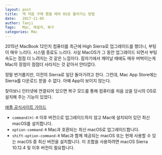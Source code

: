 ```yaml
---
layout: post
title:  맥 처음 구매 했을 때의 OS로 돌아가는 방법
date:   2017-11-05
author: Tanji
Tags:   Mac, 재설치, 복구
categories: Mac
---
```


2015년 MacBook 12인치 컴퓨터를 최근에 High Sierra로 업그레이드를 했더니, 부팅이 매우 느리다. 시스템 종료도 느리다. 사실 MacOS가 그 동안 업그레이드 되면서 부팅속도는 점점 더 느려지는 것 같은 느낌이다. 잠자기에서 깨어날 때에도 매우 버벅이는게 Mac의 장점이 점점더 사라지는 것 같아서 안타깝다.

정말 번거롭지만, 이전의 Sierra로 일단 돌아가려고 한다. 그런데, Mac App Store에는 Sierra를 다운로드 받을 수 없다. 아예 App이 보이지 않는다.

찾아보니 인터넷에 연결되어 있으면 복구 모드를 통해 컴퓨터를 처음 샀을 당시의 OS로 설치해 주는 기능이 있었다.

[애플 공식사이트 가이드](https://support.apple.com/ko-kr/HT204904)

- `command(⌘)-R`  이후 버전으로 업그레이드하지 않고 Mac에 설치되어 있던 최신 macOS를 설치합니다.
- `option-command-R`  Mac과 호환되는 최신 macOS로 업그레이드합니다.
- `shift-option-command-R`  Mac과 함께 제공되는 macOS 또는 현재 사용할 수 있는 macOS 중 최신 버전을 설치합니다. 이 조합을 사용하려면 macOS Sierra 10.12.4 및 이후 버전이 필요합니다.



 

